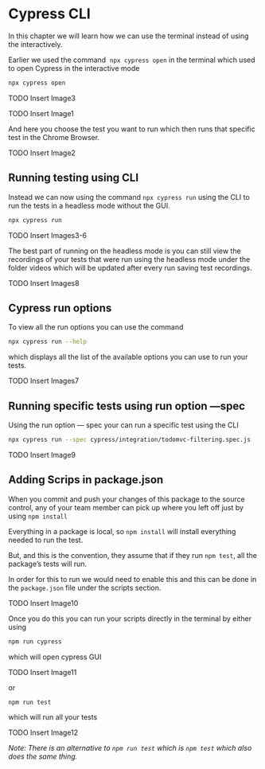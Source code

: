 # Cypress CLI

In this chapter we will learn how we can use the terminal instead of using the interactively. 

Earlier we used the command  `npx cypress open` in the terminal which used to open Cypress in the interactive mode

```bash
npx cypress open
```

TODO Insert Image3

TODO Insert Image1

And here you choose the test you want to run which then runs that specific test in the Chrome Browser.

TODO Insert Image2

## Running testing using CLI

Instead we can now using the command `npx cypress run` using the CLI to run the tests in a headless mode without the GUI.

```bash
npx cypress run
```

TODO Insert Images3-6

The best part of running on the headless mode is you can still view the recordings of your tests that were run using the headless mode under the folder videos which will be updated after every run saving test recordings.

TODO Insert Images8

## Cypress run options

To view all the run options you can use the command

```bash
npx cypress run --help
```

which displays all the list of the available options you can use to run your tests.

TODO Insert Images7

## Running specific tests using run option —spec

Using the run option — spec your can run a specific test using the CLI

```bash
npx cypress run --spec cypress/integration/todomvc-filtering.spec.js
```

TODO Insert Image9

## Adding Scrips in package.json

When you commit and push your changes of this package to the source control, any of your team member can pick up where you left off just by using `npm install`

Everything in a package is local, so `npm install` will install everything needed to run the test.

But, and this is the convention, they assume that if they run `npm test`, all the package’s tests will run. 

In order for this to run we would need to enable this and this can be done in the `package.json` file under the scripts section.

TODO Insert Image10

Once you do this you can run your scripts directly in the terminal by either using

```bash
npm run cypress
```

which will open cypress GUI

TODO Insert Image11

or

```bash
npm run test
```

which will run all your tests

TODO Insert Image12

*Note: There is an alternative to `npm run test` which is `npm test` which also does the same thing.*